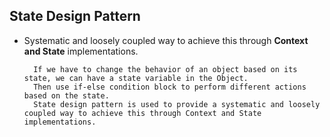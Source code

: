 
## State Design Pattern

* Systematic and loosely coupled way to achieve this through **Context and State** implementations.

        If we have to change the behavior of an object based on its state, we can have a state variable in the Object. 
        Then use if-else condition block to perform different actions based on the state. 
        State design pattern is used to provide a systematic and loosely coupled way to achieve this through Context and State implementations.